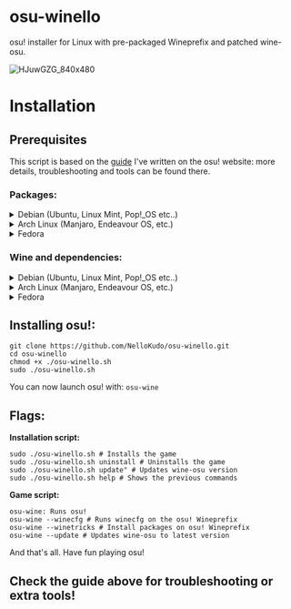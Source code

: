 # osu-winello
osu! installer for Linux with pre-packaged Wineprefix and patched wine-osu.

![HJuwGZG_840x480](https://user-images.githubusercontent.com/98063377/150559685-50bbfeb2-aecf-495f-86f6-cbd3f89f3b81.jpg)

# Installation

## Prerequisites 

This script is based on the [guide](https://osu.ppy.sh/community/forums/topics/1248084?n=1) I've written on the osu! website: more details, troubleshooting and tools can be found there.

### Packages:

<details>
  <summary> Debian (Ubuntu, Linux Mint, Pop!_OS etc..) </summary>
  <pre>sudo apt update && sudo apt upgrade && sudo apt install git build-essential zstd p7zip</pre>
</details>

<details>
  <summary> Arch Linux (Manjaro, Endeavour OS, etc.) </summary>
  <pre>sudo pacman -Syu git p7zip wget </pre>
</details>

<details>
  <summary> Fedora </summary>
  <pre>
  sudo dnf update
  sudo dnf install git zstd p7zip p7zip-plugins wget
  sudo dnf groupinstall "Development Tools" "Development Libraries"</pre>
</details>

### Wine and dependencies:

<details>
  <summary> Debian (Ubuntu, Linux Mint, Pop!_OS etc..) </summary>
  <pre>
  sudo dpkg --add-architecture i386
  wget -nc https://dl.winehq.org/wine-builds/winehq.key
  sudo apt-key add winehq.key
  sudo apt-add-repository 'https://dl.winehq.org/wine-builds/ubuntu/'
  sudo apt update
  sudo apt install --install-recommends winehq-staging
  sudo apt install winetricks
  </pre>
</details>

<details>
  <summary> Arch Linux (Manjaro, Endeavour OS, etc.) </summary>
  enable multilib first in /etc/pacman.conf
  <pre>
  sudo pacman -Sy
  sudo pacman -S wine-staging winetricks
  sudo pacman -S giflib lib32-giflib libpng lib32-libpng libldap lib32-libldap gnutls lib32-gnutls mpg123 lib32-mpg123 openal lib32-openal v4l-utils lib32-v4l-utils libpulse lib32-libpulse alsa-plugins lib32-alsa-plugins alsa-lib lib32-alsa-lib libjpeg-turbo lib32-libjpeg-turbo libxcomposite lib32-libxcomposite libxinerama lib32-libxinerama ncurses lib32-ncurses opencl-icd-loader lib32-opencl-icd-loader libxslt lib32-libxslt libva lib32-libva gtk3 lib32-gtk3 gst-plugins-base-libs lib32-gst-plugins-base-libs vulkan-icd-loader lib32-vulkan-icd-loader cups samba dosbox
  </pre>
</details>

<details>
  <summary> Fedora </summary>
  <pre>
  sudo dnf install alsa-plugins-pulseaudio.i686 glibc-devel.i686 glibc-devel libgcc.i686 libX11-devel.i686 freetype-devel.i686 libXcursor-devel.i686 libXi-devel.i686 libXext-devel.i686 libXxf86vm-devel.i686 libXrandr-devel.i686 libXinerama-devel.i686 mesa-libGLU-devel.i686 mesa-libOSMesa-devel.i686 libXrender-devel.i686 libpcap-devel.i686 ncurses-devel.i686 libzip-devel.i686 lcms2-devel.i686 zlib-devel.i686 libv4l-devel.i686 libgphoto2-devel.i686 cups-devel.i686 libxml2-devel.i686 openldap-devel.i686 libxslt-devel.i686 gnutls-devel.i686 libpng-devel.i686 flac-libs.i686 json-c.i686 libICE.i686 libSM.i686 libXtst.i686 libasyncns.i686 liberation-narrow-fonts.noarch libieee1284.i686 libogg.i686 libsndfile.i686 libuuid.i686 libva.i686 libvorbis.i686 libwayland-client.i686 libwayland-server.i686 llvm-libs.i686 mesa-dri-drivers.i686 mesa-filesystem.i686 mesa-libEGL.i686 mesa-libgbm.i686 nss-mdns.i686 ocl-icd.i686 pulseaudio-libs.i686 sane-backends-libs.i686 tcp_wrappers-libs.i686 unixODBC.i686 samba-common-tools.x86_64 samba-libs.x86_64 samba-winbind.x86_64 samba-winbind-clients.x86_64 samba-winbind-modules.x86_64 mesa-libGL-devel.i686 fontconfig-devel.i686 libXcomposite-devel.i686 libtiff-devel.i686 openal-soft-devel.i686 mesa-libOpenCL-devel.i686 opencl-utils-devel.i686 alsa-lib-devel.i686 gsm-devel.i686 libjpeg-turbo-devel.i686 pulseaudio-libs-devel.i686 pulseaudio-libs-devel gtk3-devel.i686 libattr-devel.i686 libva-devel.i686 libexif-devel.i686 libexif.i686 glib2-devel.i686 mpg123-devel.i686 mpg123-devel.x86_64 libcom_err-devel.i686 libcom_err-devel.x86_64 libFAudio-devel.i686 libFAudio-devel.x86_64
  sudo dnf groupinstall "C Development Tools and Libraries"
  sudo dnf groupinstall "Development Tools"
  sudo dnf install wine
  </pre>
</details>


## Installing osu!:
```
git clone https://github.com/NelloKudo/osu-winello.git
cd osu-winello
chmod +x ./osu-winello.sh
sudo ./osu-winello.sh
```

You can now launch osu! with:
```osu-wine```

## Flags:
**Installation script:** 
```
sudo ./osu-winello.sh # Installs the game
sudo ./osu-winello.sh uninstall # Uninstalls the game
sudo ./osu-winello.sh update" # Updates wine-osu version
sudo ./osu-winello.sh help # Shows the previous commands
```

**Game script:**
```
osu-wine: Runs osu!
osu-wine --winecfg # Runs winecfg on the osu! Wineprefix  
osu-wine --winetricks # Install packages on osu! Wineprefix
osu-wine --update # Updates wine-osu to latest version
```

And that's all. Have fun playing osu!

## Check the guide above for troubleshooting or extra tools!

